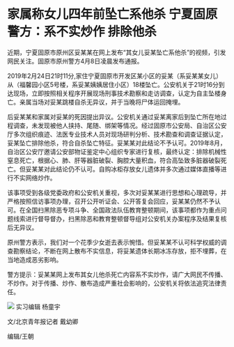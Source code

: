 # 家属称女儿四年前坠亡系他杀 宁夏固原警方：系不实炒作 排除他杀

近期，宁夏固原市原州区妥某某在网上发布“其女儿妥某坠亡系他杀”的视频，引发网民关注。固原市原州警方4月8日凌晨发布通报。

2019年2月24日21时11分,家住宁夏固原市开发区某小区的妥某（系妥某某女儿）从（福馨园小区5号楼，系妥某姨姨居住小区）18楼坠亡。公安机关于21时16分到达现场，立即按照相关程序开展现场刑事技术勘察和走访调查，认定为自主坠楼身亡。亲属当场对妥某跳楼自杀无异议，并于当晚将尸体运回掩埋。

后妥某某和家属对妥某的死因提出异议。公安机关通过妥某离家后到坠亡所在地过程调查，未发现被他人挟持、尾随、绑架等情况。经过固原市公安局、自治区公安厅多次组织痕迹、法医专业技术人员对现场研判分析、技术勘查和调查证据认定，妥某坠亡排除他杀，符合自杀坠亡特征。妥某某对此结论不予认可。2019年8月，自治区公安厅邀请公安部物证鉴定中心组织专家进行复核，最终认定：排除机械性窒息死亡，根据心、肺、肝等器脏破裂、胸腔大量积血，符合高坠致多脏器破裂死亡。但妥某某对此结论仍不认可。自购冰柜存放女儿遗体并多次通过媒体直播等进行不实网络炒作。

该事项受到各级党委政府和公安机关重视，多次对妥某某进行思想和心理疏导，并严格按照信访事项办理，召开公开听证会、公开答复会回应，妥某某仍然不予认可。在全国扫黑除恶专项斗争、全国政法队伍教育整顿期间，该事项都作为重点问题线索进行督导督办，扫黑除恶和教育整顿督导组对公安机关办案程序及结果复核后无异议。

原州警方表示，我们对一个花季少女逝去表示惋惜。但妥某某不认可科学权威的调查勘察结论，不断在网上散布不实信息，将妥某遗体长期冰冻存放，拒不埋葬，在当地造成恶劣影响。

警方提示：妥某某网上发布其女儿他杀死亡内容系不实炒作，请广大网民不传播、不炒作。对于传播、炒作、散布造成严重社会影响的，公安机关将依法追究法律责任。

![](https://inews.gtimg.com/news_bt/OUGukPnKdEBkI8WGjlZZ7XUF8jYO9m2dX2Kp8lpPg6NYIAA/1000)
实习编辑 杨童宇

文/北京青年报记者 戴幼卿

编辑/王朝

